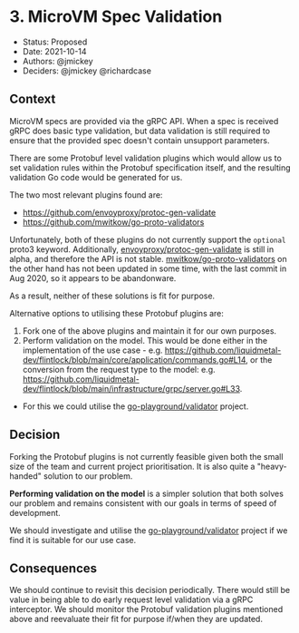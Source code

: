# 3. MicroVM Spec Validation

- Status: Proposed
- Date: 2021-10-14
- Authors: @jmickey
- Deciders: @jmickey @richardcase

## Context

MicroVM specs are provided via the gRPC API. When a spec is received gRPC does basic type validation, but data validation is still required to ensure that the provided spec doesn't contain unsupport parameters.

There are some Protobuf level validation plugins which would allow us to set validation rules within the Protobuf specification itself, and the resulting validation Go code would be generated for us.

The two most relevant plugins found are:

- https://github.com/envoyproxy/protoc-gen-validate
- https://github.com/mwitkow/go-proto-validators

Unfortunately, both of these plugins do not currently support the `optional` proto3 keyword. Additionally, [envoyproxy/protoc-gen-validate](https://github.com/envoyproxy/protoc-gen-validate) is still in alpha, and therefore the API is not stable. [mwitkow/go-proto-validators](https://github.com/mwitkow/go-proto-validators) on the other hand has not been updated in some time, with the last commit in Aug 2020, so it appears to be abandonware.

As a result, neither of these solutions is fit for purpose.

Alternative options to utilising these Protobuf plugins are:

1. Fork one of the above plugins and maintain it for our own purposes.
2. Perform validation on the model. This would be done either in the implementation of the use case - e.g. https://github.com/liquidmetal-dev/flintlock/blob/main/core/application/commands.go#L14, or the conversion from the request type to the model: e.g. https://github.com/liquidmetal-dev/flintlock/blob/main/infrastructure/grpc/server.go#L33.

- For this we could utilise the [go-playground/validator](https://github.com/go-playground/validator) project.

## Decision

Forking the Protobuf plugins is not currently feasible given both the small size of the team and current project prioritisation. It is also quite a "heavy-handed" solution to our problem.

**Performing validation on the model** is a simpler solution that both solves our problem and remains consistent with our goals in terms of speed of development.

We should investigate and utilise the [go-playground/validator](https://github.com/go-playground/validator) project if we find it is suitable for our use case.

## Consequences

We should continue to revisit this decision periodically. There would still be value in being able to do early request level validation via a gRPC interceptor. We should monitor the Protobuf validation plugins mentioned above and reevaluate their fit for purpose if/when they are updated.
